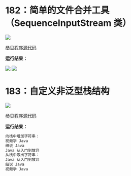 # 182：简单的文件合并工具（SequenceInputStream 类）

<img src="http://image.renkaigis.com/keepcoding/2017120101.png">

<a href="https://github.com/renkaigis/KeepCoding/tree/master/2017/12/01" target="_blank">参见程序源代码</a>

**运行结果：**

<img src="http://image.renkaigis.com/keepcoding/2017120102.png">
<img src="http://image.renkaigis.com/keepcoding/2017120103.png">

# 183：自定义非泛型栈结构

<img src="http://image.renkaigis.com/keepcoding/2017120104.png">

<a href="https://github.com/renkaigis/KeepCoding/tree/master/2017/12/01" target="_blank">参见程序源代码</a>

**运行结果：**

```java
向栈中增加字符串：
视频学 Java
细说 Java
Java 从入门到放弃
从栈中取出字符串：
Java 从入门到放弃
细说 Java
视频学 Java
```

